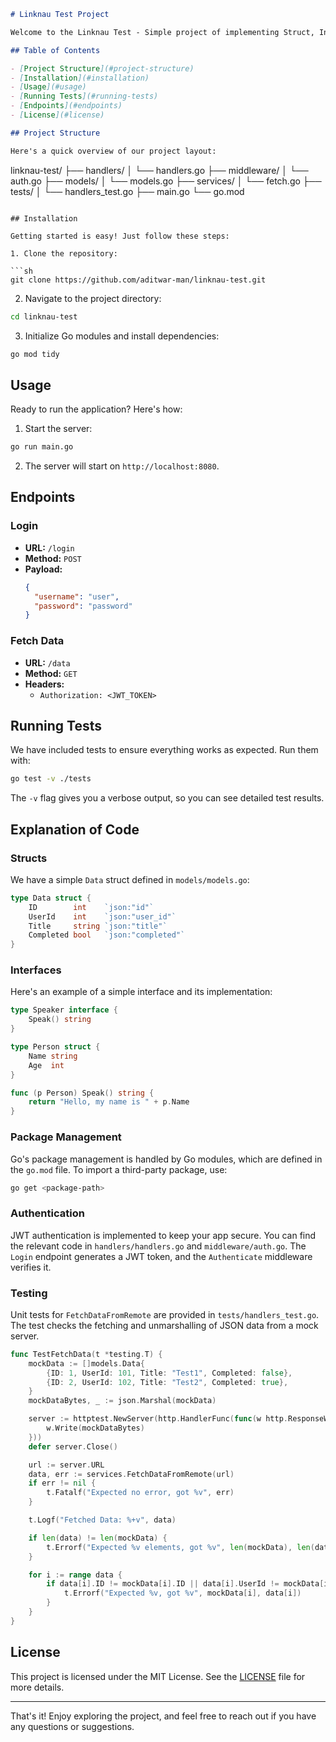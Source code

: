```markdown
# Linknau Test Project

Welcome to the Linknau Test - Simple project of implementing Struct, Interface, Jwt, and Unit Tests!

## Table of Contents

- [Project Structure](#project-structure)
- [Installation](#installation)
- [Usage](#usage)
- [Running Tests](#running-tests)
- [Endpoints](#endpoints)
- [License](#license)

## Project Structure

Here's a quick overview of our project layout:

```
linknau-test/
├── handlers/
│   └── handlers.go
├── middleware/
│   └── auth.go
├── models/
│   └── models.go
├── services/
│   └── fetch.go
├── tests/
│   └── handlers_test.go
├── main.go
└── go.mod
```

## Installation

Getting started is easy! Just follow these steps:

1. Clone the repository:

```sh
git clone https://github.com/aditwar-man/linknau-test.git
```

2. Navigate to the project directory:

```sh
cd linknau-test
```

3. Initialize Go modules and install dependencies:

```sh
go mod tidy
```

## Usage

Ready to run the application? Here's how:

1. Start the server:

```sh
go run main.go
```

2. The server will start on `http://localhost:8080`.

## Endpoints

### Login

- **URL:** `/login`
- **Method:** `POST`
- **Payload:**
  ```json
  {
    "username": "user",
    "password": "password"
  }
  ```

### Fetch Data

- **URL:** `/data`
- **Method:** `GET`
- **Headers:**
  - `Authorization: <JWT_TOKEN>`

## Running Tests

We have included tests to ensure everything works as expected. Run them with:

```sh
go test -v ./tests
```

The `-v` flag gives you a verbose output, so you can see detailed test results.

## Explanation of Code

### Structs

We have a simple `Data` struct defined in `models/models.go`:

```go
type Data struct {
	ID        int    `json:"id"`
	UserId    int    `json:"user_id"`
	Title     string `json:"title"`
	Completed bool   `json:"completed"`
}
```

### Interfaces

Here's an example of a simple interface and its implementation:

```go
type Speaker interface {
	Speak() string
}

type Person struct {
	Name string
	Age  int
}

func (p Person) Speak() string {
	return "Hello, my name is " + p.Name
}
```

### Package Management

Go's package management is handled by Go modules, which are defined in the `go.mod` file. To import a third-party package, use:

```sh
go get <package-path>
```

### Authentication

JWT authentication is implemented to keep your app secure. You can find the relevant code in `handlers/handlers.go` and `middleware/auth.go`. The `Login` endpoint generates a JWT token, and the `Authenticate` middleware verifies it.

### Testing

Unit tests for `FetchDataFromRemote` are provided in `tests/handlers_test.go`. The test checks the fetching and unmarshalling of JSON data from a mock server.

```go
func TestFetchData(t *testing.T) {
	mockData := []models.Data{
		{ID: 1, UserId: 101, Title: "Test1", Completed: false},
		{ID: 2, UserId: 102, Title: "Test2", Completed: true},
	}
	mockDataBytes, _ := json.Marshal(mockData)

	server := httptest.NewServer(http.HandlerFunc(func(w http.ResponseWriter, r *http.Request) {
		w.Write(mockDataBytes)
	}))
	defer server.Close()

	url := server.URL
	data, err := services.FetchDataFromRemote(url)
	if err != nil {
		t.Fatalf("Expected no error, got %v", err)
	}

	t.Logf("Fetched Data: %+v", data)

	if len(data) != len(mockData) {
		t.Errorf("Expected %v elements, got %v", len(mockData), len(data))
	}

	for i := range data {
		if data[i].ID != mockData[i].ID || data[i].UserId != mockData[i].UserId || data[i].Title != mockData[i].Title || data[i].Completed != mockData[i].Completed {
			t.Errorf("Expected %v, got %v", mockData[i], data[i])
		}
	}
}
```

## License

This project is licensed under the MIT License. See the [LICENSE](LICENSE) file for more details.

---

That's it! Enjoy exploring the project, and feel free to reach out if you have any questions or suggestions.
```